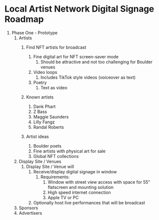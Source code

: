 # Local Artist Network Digital Signage Roadmap

1. Phase One - Prototype 
    1. Artists
        1. Find NFT artists for broadcast
            1. Fine digital art for NFT screen-saver mode
                1. Should be attractive and not too challenging for Boulder venues
            2. Video loops
                1. Includes TikTok style videos (voiceover as text)
            3. Poetry
                1. Text as video
        2. Known artists
            1. Dank Phart
            2. Z Bass
            3. Maggie Saunders
            4. Lilly Fangz
            5. Randal Roberts
            
        3. Artist ideas
            1. Boulder poets
            2. Fine artists with physical art for sale
            3. Global NFT collections
    2. Display Site / Venues
        1. Display Site / Venue will 
            1. Receive/display digital signage in window
                1. Requirements: 
                    1. Window with street view access with space for 55” flatscreen and mounting solution
                    2. High speed internet connection
                    3. Apple TV or PC
            2. Optionally host live performances that will be broadcast
    3. Sponsors
    4. Advertisers